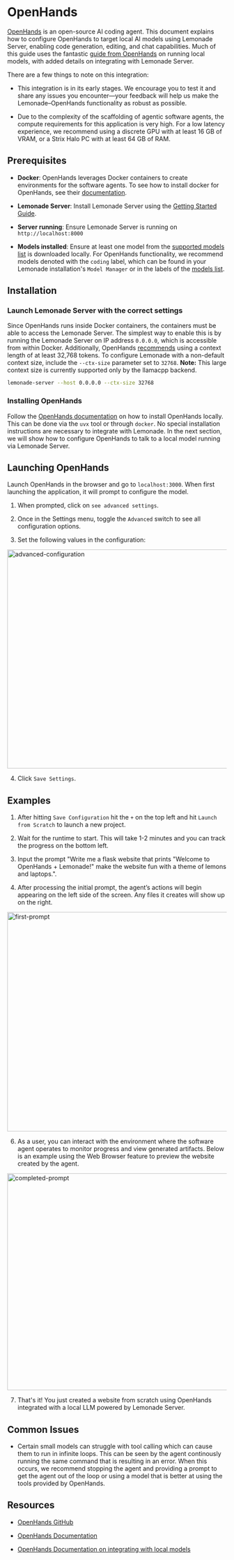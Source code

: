 # OpenHands

[OpenHands](https://github.com/All-Hands-AI/OpenHands) is an open-source AI coding agent. This document explains how to configure OpenHands to target local AI models using Lemonade Server, enabling code generation, editing, and chat capabilities. Much of this guide uses the fantastic [guide from OpenHands](https://docs.all-hands.dev/usage/llms/local-llms) on running local models, with added details on integrating with Lemonade Server.

There are a few things to note on this integration:
* This integration is in its early stages. We encourage you to test it and share any issues you encounter—your feedback will help us make the Lemonade–OpenHands functionality as robust as possible.

* Due to the complexity of the scaffolding of agentic software agents, the compute requirements for this application is very high. For a low latency experience, we recommend using a discrete GPU with at least 16 GB of VRAM, or a Strix Halo PC with at least 64 GB of RAM. 


## Prerequisites

- **Docker**: OpenHands leverages Docker containers to create environments for the software agents. To see how to install docker for OpenHands, see their [documentation](https://docs.all-hands.dev/usage/local-setup).

- **Lemonade Server**: Install Lemonade Server using the [Getting Started Guide](https://lemonade-server.ai/docs/server/).

- **Server running**: Ensure Lemonade Server is running on `http://localhost:8000`
- **Models installed**: Ensure at least one model from the [supported models list](https://lemonade-server.ai/docs/server/server_models/) is downloaded locally. For OpenHands functionality, we recommend models denoted with the `coding` label, which can be found in your Lemonade installation's `Model Manager` or in the labels of the [models list](https://lemonade-server.ai/docs/server/server_models/). 


## Installation

### Launch Lemonade Server with the correct settings

Since OpenHands runs inside Docker containers, the containers must be able to access the Lemonade Server. The simplest way to enable this is by running the Lemonade Server on IP address `0.0.0.0`, which is accessible from within Docker. Additionally, OpenHands [recommends](https://docs.all-hands.dev/usage/llms/local-llms) using a context length of at least 32,768 tokens. To configure Lemonade with a non-default context size, include the `--ctx-size` parameter set to `32768`. **Note:** This large context size is currently supported only by the llamacpp backend.

```bash
lemonade-server --host 0.0.0.0 --ctx-size 32768
```

### Installing OpenHands

Follow the [OpenHands documentation](https://docs.all-hands.dev/usage/local-setup#local-llm-e-g-lm-studio-llama-cpp-ollama) on how to install OpenHands locally. This can be done via the `uvx` tool or through `docker`. No special installation instructions are necessary to integrate with Lemonade. In the next section, we will show how to configure OpenHands to talk to a local model running via Lemonade Server. 

## Launching OpenHands

Launch OpenHands in the browser and go to `localhost:3000`. When first launching the application, it will prompt to configure the model. 

1. When prompted, click on `see advanced settings`. 

2. Once in the Settings menu, toggle the `Advanced` switch to see all configuration options.


3. Set the following values in the configuration:

<img width="953" height="502" alt="advanced-configuration" src="https://github.com/user-attachments/assets/4c710fdd-489f-4b55-8efc-faf6096a068a" />
    
4. Click `Save Settings`. 


## Examples

1. After hitting `Save Configuration` hit the `+` on the top left and hit `Launch from Scratch` to launch a new project. 

2. Wait for the runtime to start. This will take 1-2 minutes and you can track the progress on the bottom left. 

3. Input the prompt "Write me a flask website that prints "Welcome to OpenHands + Lemonade!" make the website fun with a theme of lemons and laptops.".

4. After processing the initial prompt, the agent’s actions will begin appearing on the left side of the screen. Any files it creates will show up on the right.


<img width="947" height="503" alt="first-prompt" src="https://github.com/user-attachments/assets/78e7d87f-effa-4a7a-a7ee-1ec3b01917d1" />

6. As a user, you can interact with the environment where the software agent operates to monitor progress and view generated artifacts. Below is an example using the Web Browser feature to preview the website created by the agent.


<img width="947" height="497" alt="completed-prompt" src="https://github.com/user-attachments/assets/5dd394bc-0f7f-4263-8019-02fd99534b2d" />

7. That's it! You just created a website from scratch using OpenHands integrated with a local LLM powered by Lemonade Server.

## Common Issues

* Certain small models can struggle with tool calling which can cause them to run in infinite loops. This can be seen by the agent continously running the same command that is resulting in an error. When this occurs, we recommend stopping the agent and providing a prompt to get the agent out of the loop or using a model that is better at using the tools provided by OpenHands.  

## Resources

* [OpenHands GitHub](https://github.com/All-Hands-AI/OpenHands/)

* [OpenHands Documentation](https://docs.all-hands.dev/)
* [OpenHands Documentation on integrating with local models](https://docs.all-hands.dev/usage/llms/local-llms/)



